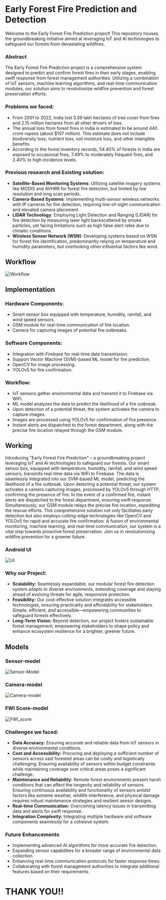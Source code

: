 # **Early Forest Fire Prediction and Detection**
Welcome to the Early Forest Fire Prediction project! This repository houses the groundbreaking initiative aimed at leveraging IoT and AI technologies to safeguard our forests from devastating wildfires.

### Abstract
The Early Forest Fire Prediction project is a comprehensive system designed to predict and confirm forest fires in their early stages, enabling swift response from forest management authorities. Utilizing a combination of IoT sensors, machine learning algorithms, and real-time communication modules, our solution aims to revolutionize wildfire prevention and forest preservation efforts.

### Problems we faced:
- From 2001 to 2022, India lost 3.59 lakh hectares of tree cover from fires and 2.15 million hectares from all other drivers of loss.
- The annual loss from forest fires in India is estimated to be around 440 crore rupees (about $107 million). This estimate does not include biodiversity loss, nutrient loss, soil moisture loss, and other intangible benefits.
- According to the forest inventory records, 54.40% of forests in India are exposed to occasional fires, 7.49% to moderately frequent fires, and 2.40% to high incidence levels.

### Previous research and Existing solution:
- **Satellite-Based Monitoring Systems**: Utilizing satellite imagery systems like MODIS and AVHRR for forest fire detection, but limited by low resolution and long scan periods.
- **Camera-Based Systems**: Implementing multi-sensor wireless networks with IP cameras for fire detection, requiring line-of-sight communication and elevated camera placement.
- **LIDAR Technology**: Employing Light Detection and Ranging (LIDAR) for fire detection by measuring laser light backscattered by smoke particles, yet facing limitations such as high false alert rates due to climatic conditions.
- **Wireless Sensor Network (WSN)**: Developing systems based on WSN for forest fire identification, predominantly relying on temperature and humidity parameters, but overlooking other influential factors like wind.

## Workflow
![Workflow](https://github.com/sarthak98765/Flare-Scan/blob/main/photo_2024-03-31_09-13-43.jpg)

## Implementation
### Hardware Components:
- Smart sensor box equipped with temperature, humidity, rainfall, and wind speed sensors.
- GSM module for real-time communication of fire location.
- Camera for capturing images of potential fire outbreaks.
### Software Components:
- Integration with Firebase for real-time data transmission.
- Support Vector Machine (SVM)-based ML model for fire prediction.
- OpenCV for image processing.
- YOLOv5 for fire confirmation.
### Workflow:
- IoT sensors gather environmental data and transmit it to Firebase via WiFi.
- ML model analyzes the data to predict the likelihood of a fire outbreak.
- Upon detection of a potential threat, the system activates the camera to capture images.
- Images are processed using YOLOv5 for confirmation of fire presence.
- Instant alerts are dispatched to the forest department, along with the precise fire location relayed through the GSM module.

## Working
Introducing "Early Forest Fire Prediction" – a groundbreaking project leveraging IoT and AI technologies to safeguard our forests. Our smart sensor box, equipped with temperature, humidity, rainfall, and wind speed sensors, transmits real-time data via WiFi to Firebase. The data is seamlessly integrated into our SVM-based ML model, predicting the likelihood of a fire outbreak. Upon detecting a potential threat, our system activates a camera capturing images, processed by YOLOv5 through HTTP, confirming the presence of fire.
In the event of a confirmed fire, instant alerts are dispatched to the forest department, ensuring swift response. Simultaneously, our GSM module relays the precise fire location, expediting the rescue efforts. This comprehensive solution not only facilitates early detection but also employs cutting-edge technologies like OpenCV and YOLOv5 for rapid and accurate fire confirmation. A fusion of environmental monitoring, machine learning, and real-time communication, our system is a vital step towards proactive forest preservation. Join us in revolutionizing wildfire prevention for a greener future.

### Android UI
![UI](https://github.com/sarthak98765/Flare-Scan/blob/main/acv.jpg)

### Why our Project:
- **Scalability:** Seamlessly expandable, our modular forest fire detection system adapts to diverse environments, extending coverage and staying ahead of evolving threats for agile, responsive protection.
- **Feasibility:** Our cost-effective solution integrates accessible technologies, ensuring practicality and affordability for stakeholders. Simple, efficient, and accessible—empowering communities to safeguard forests effectively.
- **Long-Term Vision:** Beyond detection, our project fosters sustainable forest management, empowering stakeholders to shape policy and enhance ecosystem resilience for a brighter, greener future.

## Models
### Sensor-model
![Sensor-Model](https://github.com/sarthak98765/Flare-Scan/blob/main/images/sensor_model.png)

### Camera-model
![Camera-model](https://github.com/sarthak98765/Flare-Scan/blob/main/images/camera_model.png)

### FWI Score-model
![FWI_score](https://github.com/sarthak98765/Flare-Scan/blob/main/images/fwi_model.png)


### Challenges we faced:
- **Data Accuracy:** Ensuring accurate and reliable data from IoT sensors in diverse environmental conditions.
- **Cost and Accessibility:** Procuring and deploying a sufficient number of sensors across vast forested areas can be costly and logistically challenging. Ensuring availability of sensors within budget constraints while maintaining coverage over critical areas poses a significant challenge.
- **Maintenance and Reliability:** Remote forest environments present harsh conditions that can affect the longevity and reliability of sensors. Ensuring continuous availability and functionality of sensors amidst factors like extreme weather, wildlife interference, and physical damage requires robust maintenance strategies and resilient sensor designs.
- **Real-time Communication:** Overcoming latency issues in transmitting data and alerts for swift response.
- **Integration Complexity:** Integrating multiple hardware and software components seamlessly for a cohesive system.

### Future Enhancements
- Implementing advanced AI algorithms for more accurate fire detection.
- Expanding sensor capabilities for a broader range of environmental data collection.
- Enhancing real-time communication protocols for faster response times.
- Collaborating with forest management authorities to integrate additional features based on their requirements.

# THANK YOU!!
